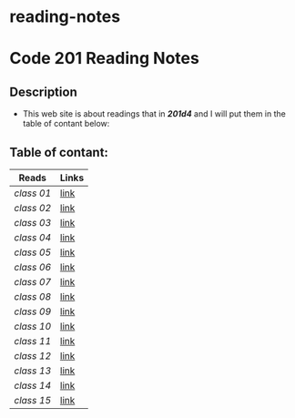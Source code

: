 # reading-notes
# Code 201 Reading Notes
## Description
- This web site is about readings that in ***201d4*** and I will put them in the table of contant below:
## Table of contant:
**Reads**  | **Links**
  -------------  | -------------
  *class 01* | [link]()
  *class 02*   | [link]()
  *class 03* | [link]()
  *class 04*   | [link]()
  *class 05* | [link]()
  *class 06*   | [link]()
  *class 07* | [link]()
  *class 08*   | [link]()
  *class 09* | [link]()
  *class 10*   | [link]()
  *class 11* | [link]()
  *class 12*   | [link]()
  *class 13* | [link]()
  *class 14*   | [link]()
  *class 15* | [link]()

